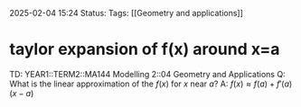 2025-02-04 15:24
Status: 
Tags: [[Geometry and applications]]
# taylor expansion of f(x) around x=a

TD: YEAR1::TERM2::MA144 Modelling 2::04 Geometry and Applications
Q: What is the linear approximation of the $f(x)$ for $x$ near $a$?
A: $f(x)\approx f(a)+f'(a)(x-a)$
<!--ID: 1738684724836-->

